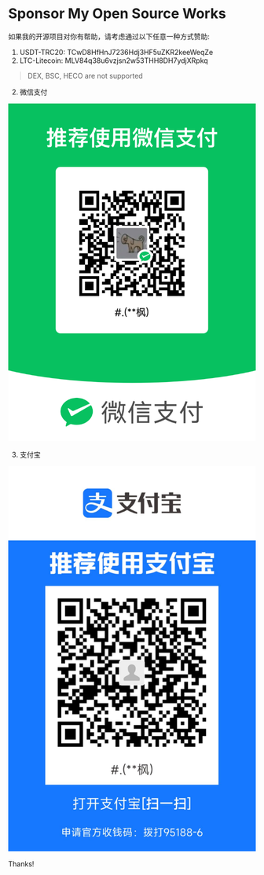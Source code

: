 # Sponsor My Open Source Works

如果我的开源项目对你有帮助，请考虑通过以下任意一种方式赞助:

1. USDT-TRC20: TCwD8HfHnJ7236Hdj3HF5uZKR2keeWeqZe
2. LTC-Litecoin: MLV84q38u6vzjsn2w53THH8DH7ydjXRpkq
  > DEX, BSC, HECO are not supported

2. 微信支付

![微信支付](images/wechat.png)

3. 支付宝

![支付宝](images/alipay.jpg)


Thanks!
